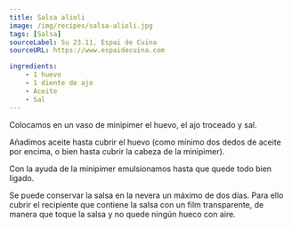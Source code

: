 ```yaml
---
title: Salsa alioli
image: /img/recipes/salsa-alioli.jpg
tags: [Salsa]
sourceLabel: Su 23.11, Espai de Cuina
sourceURL: https://www.espaidecuina.com

ingredients:
    - 1 huevo
    - 1 diente de ajo
    - Aceite
    - Sal
---
```


Colocamos en un vaso de minipimer el huevo, el ajo troceado y sal.

Añadimos aceite hasta cubrir el huevo (como mínimo dos dedos de aceite por
encima, o bien hasta cubrir la cabeza de la minipimer).

Con la ayuda de la minipimer emulsionamos hasta que quede todo bien ligado.

Se puede conservar la salsa en la nevera un máximo de dos días. Para ello
cubrir el recipiente que contiene la salsa con un film transparente, de manera
que toque la salsa y no quede ningún hueco con aire.
